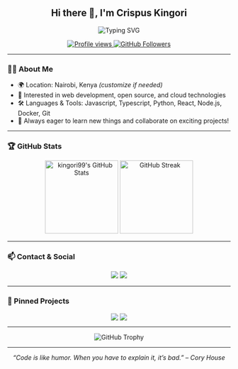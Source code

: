 <h2 align="center">Hi there 👋, I'm Crispus Kingori</h2>
<p align="center">
  <img src="https://readme-typing-svg.demolab.com?font=Fira+Code&size=25&pause=1000&color=F79A16&center=true&vCenter=true&width=440&lines=Full+Stack+Developer;Open+Source+Contributor;Always+Learning+Something+New" alt="Typing SVG">
</p>

<p align="center">
  <a href="https://github.com/kingori99">
    <img src="https://komarev.com/ghpvc/?username=kingori99&color=orange&style=plastic" alt="Profile views">
  </a>
  <a href="https://github.com/kingori99?tab=followers">
    <img src="https://img.shields.io/github/followers/kingori99?label=Followers&style=social" alt="GitHub Followers">
  </a>
</p>

---

### 👨‍💻 About Me

- 🌍 Location: Nairobi, Kenya *(customize if needed)*
- 💼 Interested in web development, open source, and cloud technologies
- 🛠 Languages & Tools: Javascript, Typescript, Python, React, Node.js, Docker, Git
- 🎯 Always eager to learn new things and collaborate on exciting projects!

---

### 🏆 GitHub Stats

<p align="center">
  <img src="https://github-readme-stats.vercel.app/api?username=kingori99&show_icons=true&theme=radical" alt="kingori99's GitHub Stats" height="165">
  <img src="https://github-readme-streak-stats.herokuapp.com/?user=kingori99&theme=radical" alt="GitHub Streak" height="165">
</p>

---

### 📫 Contact & Social

<p align="center">
  <a href="https://www.linkedin.com/in/kingori99"><img src="https://img.shields.io/badge/LinkedIn-blue?style=flat&logo=linkedin"></a>
  <a href="https://twitter.com/syntaxsquirrel"><img src="https://img.shields.io/badge/Twitter-1DA1F2?style=flat&logo=twitter&logoColor=white"></a>
</p>

---

### 📌 Pinned Projects

<p align="center">
  <a href="https://github.com/kingori99/todo-list-app"><img align="center" src="https://github-readme-stats.vercel.app/api/pin/?username=kingori99&repo=todo-list-app&theme=radical" /></a>
  <a href="https://github.com/kingori99/digital-clock"><img align="center" src="https://github-readme-stats.vercel.app/api/pin/?username=kingori99&repo=digital-clock&theme=radical" /></a>
</p>

---

<p align="center">
  <img src="https://github-profile-trophy.vercel.app/?username=kingori99&theme=radical&column=7" alt="GitHub Trophy">
</p>

---
<p align="center"><i>“Code is like humor. When you have to explain it, it’s bad.” – Cory House</i></p>
